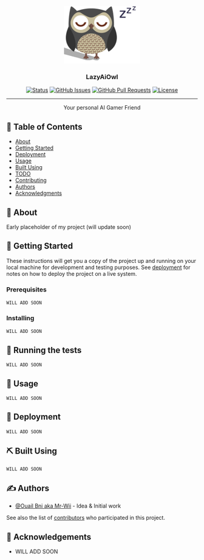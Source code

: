 <p align="center">
  <a href="" rel="noopener">
 <img width=200px height=150px src="./lazyowl.png" alt="Project logo"></a>
</p>

<h3 align="center">LazyAiOwl</h3>

<div align="center">

[![Status](https://img.shields.io/badge/status-active-success.svg)]()
[![GitHub Issues](https://img.shields.io/github/issues/kylelobo/The-Documentation-Compendium.svg)](https://github.com/kylelobo/The-Documentation-Compendium/issues)
[![GitHub Pull Requests](https://img.shields.io/github/issues-pr/kylelobo/The-Documentation-Compendium.svg)](https://github.com/kylelobo/The-Documentation-Compendium/pulls)
[![License](https://img.shields.io/badge/license-MIT-blue.svg)](/LICENSE)

</div>

---

<p align="center"> Your personal AI Gamer Friend
    <br> 
</p>

## 📝 Table of Contents

- [About](#about)
- [Getting Started](#getting_started)
- [Deployment](#deployment)
- [Usage](#usage)
- [Built Using](#built_using)
- [TODO](../TODO.md)
- [Contributing](../CONTRIBUTING.md)
- [Authors](#authors)
- [Acknowledgments](#acknowledgement)

## 🧐 About <a name = "about"></a>

Early placeholder of my project (will update soon)

## 🏁 Getting Started <a name = "getting_started"></a>

These instructions will get you a copy of the project up and running on your local machine for development and testing purposes. See [deployment](#deployment) for notes on how to deploy the project on a live system.

### Prerequisites

```
WILL ADD SOON
```

### Installing

```
WILL ADD SOON
```

## 🔧 Running the tests <a name = "tests"></a>

```
WILL ADD SOON
```

## 🎈 Usage <a name="usage"></a>

```
WILL ADD SOON
```

## 🚀 Deployment <a name = "deployment"></a>

```
WILL ADD SOON
```

## ⛏️ Built Using <a name = "built_using"></a>

```
WILL ADD SOON
```

## ✍️ Authors <a name = "authors"></a>

- [@Ouail Bni aka Mr-Wii](https://github.com/mr-wii) - Idea & Initial work

See also the list of [contributors]() who participated in this project.

## 🎉 Acknowledgements <a name = "acknowledgement"></a>

- WILL ADD SOON
